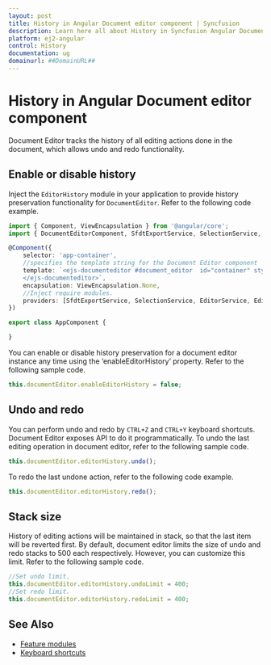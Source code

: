 ```yaml
---
layout: post
title: History in Angular Document editor component | Syncfusion
description: Learn here all about History in Syncfusion Angular Document editor component of Syncfusion Essential JS 2 and more.
platform: ej2-angular
control: History 
documentation: ug
domainurl: ##DomainURL##
---
```


# History in Angular Document editor component

Document Editor tracks the history of all editing actions done in the document, which allows undo and redo functionality.

## Enable or disable history

Inject the `EditorHistory` module in your application to provide history preservation functionality for `DocumentEditor`. Refer to the following code example.

```typescript
import { Component, ViewEncapsulation } from '@angular/core';
import { DocumentEditorComponent, SfdtExportService, SelectionService, EditorService, EditorHistoryService } from '@syncfusion/ej2-angular-documenteditor';

@Component({
    selector: 'app-container',
    //specifies the template string for the Document Editor component
    template: `<ejs-documenteditor #document_editor  id="container" style="width: 100%;height: 100%;display:block" [isReadOnly]=false [enableSelection]=true [enableEditor]=true [enableEditorHistory]=true >
    </ejs-documenteditor>`,
    encapsulation: ViewEncapsulation.None,
    //Inject require modules.
    providers: [SfdtExportService, SelectionService, EditorService, EditorHistoryService]
})

export class AppComponent {

}
```

You can enable or disable history preservation for a document editor instance any time using the ‘enableEditorHistory’ property. Refer to the following sample code.

```typescript
this.documentEditor.enableEditorHistory = false;
```

## Undo and redo

You can perform undo and redo by `CTRL+Z` and `CTRL+Y` keyboard shortcuts. Document Editor exposes API to do it programmatically.
To undo the last editing operation in document editor, refer to the following sample code.

```typescript
this.documentEditor.editorHistory.undo();
```

To redo the last undone action, refer to the following code example.

```typescript
this.documentEditor.editorHistory.redo();
```

## Stack size

History of editing actions will be maintained in stack, so that the last item will be reverted first. By default, document editor limits the size of undo and redo stacks to 500 each respectively. However, you can customize this limit. Refer to the following sample code.

```typescript
//Set undo limit.
this.documentEditor.editorHistory.undoLimit = 400;
//Set redo limit.
this.documentEditor.editorHistory.redoLimit = 400;
```

## See Also

* [Feature modules](../document-editor/feature-module/)
* [Keyboard shortcuts](../document-editor/keyboard-shortcut/)